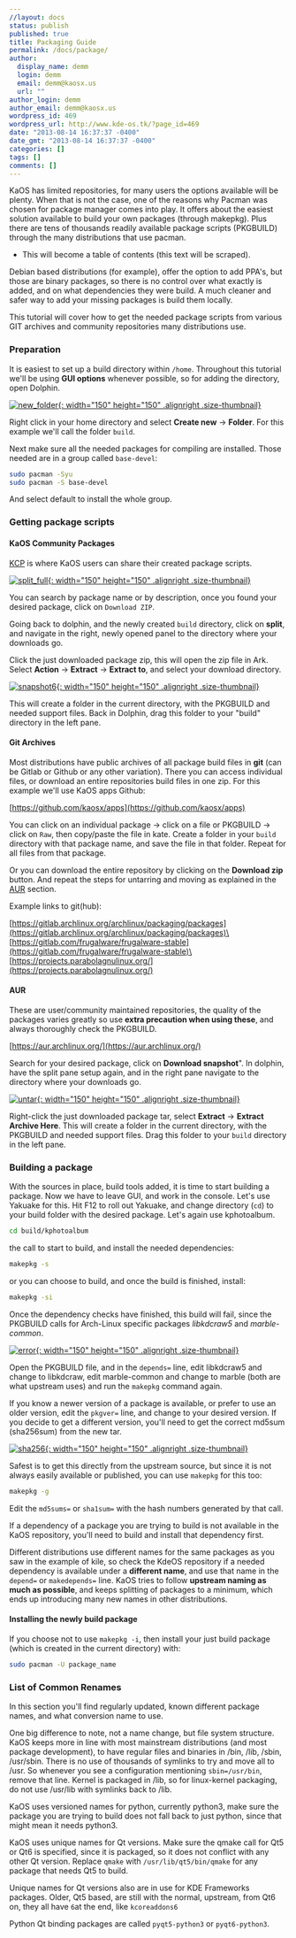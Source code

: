 ```yaml
---
//layout: docs
status: publish
published: true
title: Packaging Guide
permalink: /docs/package/
author:
  display_name: demm
  login: demm
  email: demm@kaosx.us
  url: ""
author_login: demm
author_email: demm@kaosx.us
wordpress_id: 469
wordpress_url: http://www.kde-os.tk/?page_id=469
date: "2013-08-14 16:37:37 -0400"
date_gmt: "2013-08-14 16:37:37 -0400"
categories: []
tags: []
comments: []
---
```


KaOS has limited repositories, for many users the options available will be plenty. When that is not the case, one of the reasons why Pacman was chosen for package manager comes into play. It offers about the easiest solution available to build your own packages (through makepkg). Plus there are tens of thousands readily available package scripts (PKGBUILD) through the many distributions that use pacman.

- This will become a table of contents (this text will be scraped).

Debian based distributions (for example), offer the option to add PPA's, but those are binary packages, so there is no control over what exactly is added, and on what dependencies they were build. A much cleaner and safer way to add your missing packages is build them locally.

This tutorial will cover how to get the needed package scripts from various GIT archives and community repositories many distributions use.

### Preparation

It is easiest to set up a build directory within `/home`. Throughout this tutorial we'll be using **GUI options** whenever possible, so for adding the directory, open Dolphin.

[![new_folder](/wp-content/uploads/2013/08/new_folder1-150x150.png){: width="150" height="150" .alignright .size-thumbnail}](/wp-content/uploads/2013/08/new_folder1.png)

Right click in your home directory and select **Create new** &rarr; **Folder**. For this example we'll call the folder `build`.

Next make sure all the needed packages for compiling are installed. Those needed are in a group called `base-devel`:

```sh
sudo pacman -Syu
sudo pacman -S base-devel
```

And select default to install the whole group.

### Getting package scripts

#### KaOS Community Packages

[KCP](https://github.com/KaOS-Community-Packages) is where KaOS users can share their created package scripts.

[![split_full](/wp-content/uploads/2013/08/snapshot5-150x150.png){: width="150" height="150" .alignright .size-thumbnail}](/wp-content/uploads/2013/08/snapshot5.png)

You can search by package name or by description, once you found your desired package, click on `Download ZIP`.

Going back to dolphin, and the newly created `build` directory, click on **split**, and navigate in the right, newly opened panel to the directory where your downloads go.

Click the just downloaded package zip, this will open the zip file in Ark. Select **Action** &rarr; **Extract** &rarr; **Extract to**, and select your download directory.

[![snapshot6](/wp-content/uploads/2013/08/snapshot6-150x150.png){: width="150" height="150" .alignright .size-thumbnail}](/wp-content/uploads/2013/08/snapshot6.png)

This will create a folder in the current directory, with the PKGBUILD and needed support files. Back in Dolphin, drag this folder to your "build" directory in the left pane.

#### Git Archives

Most distributions have public archives of all package build files in **git** (can be Gitlab or Github or any other variation). There you can access individual files, or download an entire repositories build files in one zip. For this example we'll use KaOS apps Github:

[https://github.com/kaosx/apps](https://github.com/kaosx/apps)

You can click on an individual package &rarr; click on a file or PKGBUILD &rarr; click on `Raw`, then copy/paste the file in kate. Create a folder in your `build` directory with that package name, and save the file in that folder. Repeat for all files from that package.

Or you can download the entire repository by clicking on the **Download zip** button. And repeat the steps for untarring and moving as explained in the [AUR](#aur) section.

Example links to git(hub):

[https://gitlab.archlinux.org/archlinux/packaging/packages](https://gitlab.archlinux.org/archlinux/packaging/packages)\
[https://gitlab.com/frugalware/frugalware-stable](https://gitlab.com/frugalware/frugalware-stable)\
[https://projects.parabolagnulinux.org/](https://projects.parabolagnulinux.org/)

#### AUR

These are user/community maintained repositories, the quality of the packages varies greatly so use **extra precaution when using these**, and always thoroughly check the PKGBUILD.

[https://aur.archlinux.org/](https://aur.archlinux.org/)

Search for your desired package, click on **Download snapshot**". In dolphin, have the split pane setup again, and in the right pane navigate to the directory where your downloads go.

[![untar](/wp-content/uploads/2013/08/untar-150x150.png){: width="150" height="150" .alignright .size-thumbnail}](/wp-content/uploads/2013/08/untar.png)

Right-click the just downloaded package tar, select **Extract** &rarr; **Extract Archive Here**. This will create a folder in the current directory, with the PKGBUILD and needed support files. Drag this folder to your `build` directory in the left pane.

### Building a package

With the sources in place, build tools added, it is time to start building a package. Now we have to leave GUI, and work in the console. Let's use Yakuake for this. Hit F12 to roll out Yakuake, and change directory (`cd`) to your build folder with the desired package. Let's again use kphotoalbum.

```sh
cd build/kphotoalbum
```

the call to start to build, and install the needed dependencies:

```sh
makepkg -s
```

or you can choose to build, and once the build is finished, install:

```sh
makepkg -si
```

Once the dependency checks have finished, this build will fail, since the PKGBUILD calls for Arch-Linux specific packages _libkdcraw5_ and _marble-common_.

[![error](/wp-content/uploads/2013/08/error-150x150.png){: width="150" height="150" .alignright .size-thumbnail}](/wp-content/uploads/2013/08/error.png)

Open the PKGBUILD file, and in the `depends=` line, edit libkdcraw5 and change to libkdcraw, edit marble-common and change to marble (both are what upstream uses) and run the `makepkg` command again.

If you know a newer version of a package is available, or prefer to use an older version, edit the `pkgver=` line, and change to your desired version. If you decide to get a different version, you'll need to get the correct md5sum (sha256sum) from the new tar.

[![sha256](/wp-content/uploads/2013/08/sha1-150x150.png){: width="150" height="150" .alignright .size-thumbnail}](/wp-content/uploads/2013/08/sha1.png)

Safest is to get this directly from the upstream source, but since it is not always easily available or published, you can use `makepkg` for this too:

```sh
makepkg -g
```

Edit the `md5sums=` or `sha1sum=` with the hash numbers generated by that call.

If a dependency of a package you are trying to build is not available in the KaOS repository, you'll need to build and install that dependency first.

Different distributions use different names for the same packages as you saw in the example of kile, so check the KdeOS repository if a needed dependency is available under a **different name**, and use that name in the `depend=` or `makedepends=` line. KaOS tries to follow **upstream naming as much as possible**, and keeps splitting of packages to a minimum, which ends up introducing many new names in other distributions.

#### Installing the newly build package

If you choose not to use `makepkg -i`, then install your just build package (which is created in the current directory) with:

```sh
sudo pacman -U package_name
```

### List of Common Renames

In this section you'll find regularly updated, known different package names, and what conversion name to use.

One big difference to note, not a name change, but file system structure. KaOS keeps more in line with most mainstream distributions (and most package development), to have regular files and binaries in /bin, /lib, /sbin, /usr/sbin. There is no use of thousands of symlinks to try and move all to /usr. So whenever you see a configuration mentioning `sbin=/usr/bin`, remove that line. Kernel is packaged in /lib, so for linux-kernel packaging, do not use /usr/lib with symlinks back to /lib.

KaOS uses versioned names for python, currently python3, make sure the package you are trying to build does not fall back to just python, since that might mean it needs python3.

KaOS uses unique names for Qt versions. Make sure the qmake call for Qt5 or Qt6 is specified, since it is packaged, so it does not conflict with any other Qt version. Replace `qmake` with `/usr/lib/qt5/bin/qmake` for any package that needs Qt5 to build.

Unique names for Qt versions also are in use for KDE Frameworks packages. Older, Qt5 based, are still with the normal, upstream, from Qt6 on, they all have `6`at the end, like `kcoreaddons6`

Python Qt binding packages are called `pyqt5-python3` or `pyqt6-python3`.
